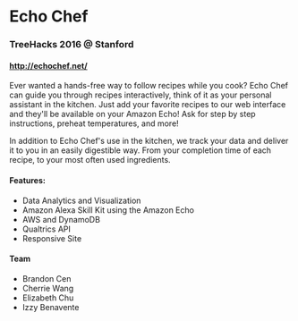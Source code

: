 # Echo Chef 
### TreeHacks 2016 @ Stanford

#### http://echochef.net/

Ever wanted a hands-free way to follow recipes while you cook?
Echo Chef can guide you through recipes interactively, think of it as your personal assistant in the kitchen.
Just add your favorite recipes to our web interface and they'll be available on your Amazon Echo! 
Ask for step by step instructions, preheat temperatures, and more!


In addition to Echo Chef's use in the kitchen, we track your data and deliver it to you in an easily digestible way.
From your completion time of each recipe, to your most often used ingredients. 

#### Features:
* Data Analytics and Visualization
* Amazon Alexa Skill Kit using the Amazon Echo
* AWS and DynamoDB
* Qualtrics API
* Responsive Site

#### Team
* Brandon Cen
* Cherrie Wang
* Elizabeth Chu
* Izzy Benavente                                                                                                                                                                                                                                                                                                                                                                                                                      